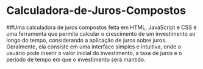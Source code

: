 # Calculadora-de-Juros-Compostos

##Uma calculadora de juros compostos feita em HTML, JavaScript e CSS é uma ferramenta que permite calcular o crescimento de um investimento ao longo do tempo, considerando a aplicação de juros sobre juros. Geralmente, ela consiste em uma interface simples e intuitiva, onde o usuário pode inserir o valor inicial do investimento, a taxa de juros e o período de tempo em que o investimento será mantido.




